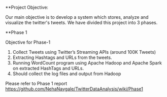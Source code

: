 **Project Objective:

Our main objective is to develop a system which stores, analyze and visualize the twitter's tweets. We have divided this project into 3 phases.

**Phase 1

Objective for Phase-1
1.	Collect Tweets using Twitter’s Streaming APIs (around 100K Tweets)
2.	Extracting Hashtags and URLs from the tweets.
3.	Running WordCount program using Apache Hadoop and Apache Spark on extracted HashTags and URLs.
4.	Should collect the log files and output from Hadoop

Please refer to Phase 1 report https://github.com/NehaNavgale/TwitterDataAnalysis/wiki/Phase1
